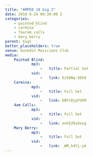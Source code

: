 ```yaml
---
title: "AMPED 18 Gig 2"
date: 2018-8-24 08:30:00 Z
categories:
    - painted_blind
    - carmina
    - fouram_calls
    - mary_berry
parent: Gigs
better_placeholders: true
venue: Dunedin Musicians Club
media:
    Painted Blind:
            mp3:
                -   title: Partial Set
            vid:
                -   link: bi6QNq-5Dk8
    Carmina:
            mp3:
                -   title: Full Set
            vid:
                -   link: EBhlBjpFUhM
    4am Calls:
            mp3:
                -   title: Full Set
            vid:
                -   link: eohEZOvXovg
    Mary Berry:
            mp3:
                -   title: Full Set
            vid:
                -   link: _WM_h4Yj-yA
---
```

